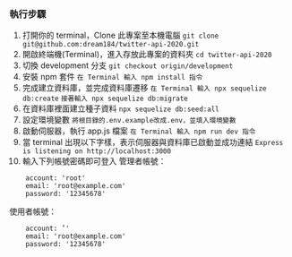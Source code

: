 ### 執行步驟
1. 打開你的 terminal，Clone 此專案至本機電腦
`git clone git@github.com:dream184/twitter-api-2020.git`
2. 開啟終端機(Terminal)，進入存放此專案的資料夾
`cd twitter-api-2020`
3. 切換 development 分支
`git checkout origin/development`
4. 安裝 npm 套件
`在 Terminal 輸入 npm install 指令`
5. 完成建立資料庫，並完成資料庫遷移
`在 Terminal 輸入 npx sequelize db:create`
`接著輸入 npx sequelize db:migrate`
6. 在資料庫裡面建立種子資料
`npx sequelize db:seed:all`
7. 設定環境變數
`將根目錄的.env.example改成.env，並填入環境變數`
8. 啟動伺服器，執行 app.js 檔案
`在 Terminal 輸入 npm run dev 指令`
8. 當 terminal 出現以下字樣，表示伺服器與資料庫已啟動並成功連結
`Express is listening on http://localhost:3000`
9. 輸入下列帳號密碼即可登入
管理者帳號：
```
    account: 'root'
    email: 'root@example.com'
    password: '12345678'

```
使用者帳號：
```
    account: ’'
    email: 'root@example.com'
    password: '12345678'

```